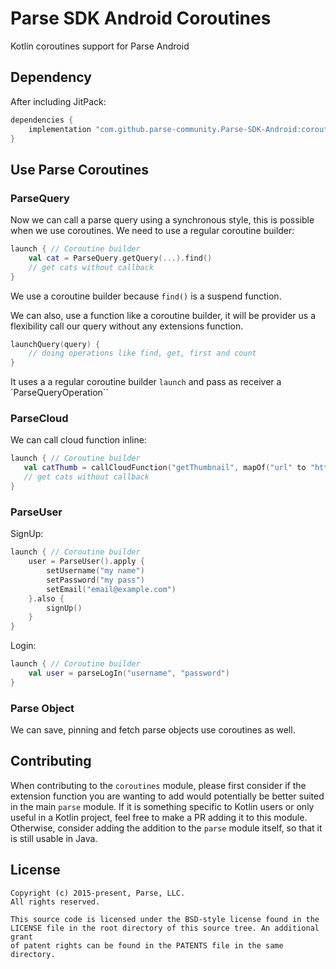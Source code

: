 # Parse SDK Android Coroutines
Kotlin coroutines support for Parse Android

## Dependency

After including JitPack:
```gradle
dependencies {
    implementation "com.github.parse-community.Parse-SDK-Android:coroutines:latest.version.here"
}
```

## Use Parse Coroutines

### ParseQuery 

Now we can call a parse query using a synchronous style, this is possible when we use coroutines. We need to use a regular coroutine builder: 

```kotlin
launch { // Coroutine builder
    val cat = ParseQuery.getQuery(...).find()
    // get cats without callback
}
```
We use a coroutine builder because `find()` is a suspend function.

We can also, use a function like a coroutine builder, it will be provider us a flexibility call our query without any extensions function.

````kotlin
launchQuery(query) {
	// doing operations like find, get, first and count
}
````

It uses a a regular coroutine builder `launch` and pass as receiver a `ParseQueryOperation`` 

### ParseCloud

We can call cloud function inline:

 ```kotlin
launch { // Coroutine builder
    val catThumb = callCloudFunction("getThumbnail", mapOf("url" to "https://cat.jpg"))
    // get cats without callback
}
```

### ParseUser

SignUp:

```kotlin
launch { // Coroutine builder
    user = ParseUser().apply {
        setUsername("my name")
        setPassword("my pass")
        setEmail("email@example.com")
    }.also {
        signUp()
    }
}
```
Login: 

```kotlin
launch { // Coroutine builder
    val user = parseLogIn("username", "password")
}
```

### Parse Object

We can save, pinning and fetch parse objects use coroutines as well.

## Contributing
When contributing to the `coroutines` module, please first consider if the extension function you are wanting to add would potentially be better suited in the main `parse` module. If it is something specific to Kotlin users or only useful in a Kotlin project, feel free to make a PR adding it to this module. Otherwise, consider adding the addition to the `parse` module itself, so that it is still usable in Java.

## License
    Copyright (c) 2015-present, Parse, LLC.
    All rights reserved.

    This source code is licensed under the BSD-style license found in the
    LICENSE file in the root directory of this source tree. An additional grant
    of patent rights can be found in the PATENTS file in the same directory.
